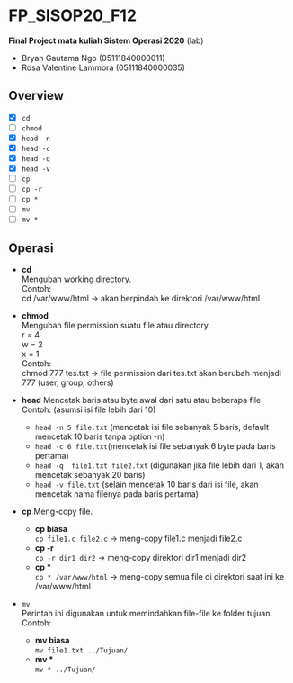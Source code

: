 # FP_SISOP20_F12
**Final Project mata kuliah Sistem Operasi 2020** (lab)

  - Bryan Gautama Ngo (05111840000011)
  - Rosa Valentine Lammora (05111840000035)

## Overview
- [x] `cd`
- [ ] `chmod`
- [x] `head -n`
- [x] `head -c`
- [x] `head -q`
- [x] `head -v`
- [ ] `cp`
- [ ] `cp -r`
- [ ] `cp *`
- [ ] `mv`
- [ ] `mv *`

## Operasi
- **cd**\
Mengubah working directory.\
Contoh:\
cd /var/www/html -> akan berpindah ke direktori /var/www/html

- **chmod**\
Mengubah file permission suatu file atau directory.\
r = 4\
w = 2\
x = 1\
Contoh:\
chmod 777 tes.txt -> file permission dari tes.txt akan berubah menjadi 777 (user, group, others)

- **head**
Mencetak baris atau byte awal dari satu atau beberapa file.\
Contoh: (asumsi isi file lebih dari 10)
  - `head -n 5 file.txt` (mencetak isi file sebanyak 5 baris, default mencetak 10 baris tanpa option -n)
  - `head -c 6 file.txt`(mencetak isi file sebanyak 6 byte pada baris pertama)
  - `head -q  file1.txt file2.txt` (digunakan jika file lebih dari 1, akan mencetak sebanyak 20 baris)
  - `head -v file.txt` (selain mencetak 10 baris dari isi file, akan mencetak nama filenya pada baris pertama)

- **cp**
Meng-copy file.
  - **cp biasa**\
  `cp file1.c file2.c`  -> meng-copy file1.c menjadi file2.c
  - **cp -r**\
  `cp -r dir1 dir2`     -> meng-copy direktori dir1 menjadi dir2
  - **cp \***\
  `cp * /var/www/html`  -> meng-copy semua file di direktori saat ini ke /var/www/html

- `mv`\
Perintah ini digunakan untuk memindahkan file-file ke folder tujuan.\
Contoh:
  - **mv biasa**\
  `mv file1.txt ../Tujuan/`
  - **mv \***\
  `mv * ../Tujuan/`
